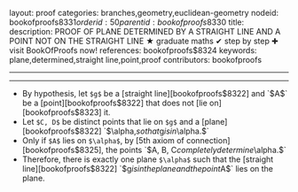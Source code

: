 layout: proof
categories: branches,geometry,euclidean-geometry
nodeid: bookofproofs$8331
orderid: 50
parentid: bookofproofs$8330
title: 
description: PROOF OF PLANE DETERMINED BY A STRAIGHT LINE AND A POINT NOT ON THE STRAIGHT LINE &#9733; graduate maths &#10004; step by step &#10010; visit BookOfProofs now!
references: bookofproofs$8324
keywords: plane,determined,straight line,point,proof
contributors: bookofproofs

---


---

* By hypothesis, let `$g$` be a [straight line][bookofproofs$8322] and `$A$` be a [point][bookofproofs$8322] that does not [lie on][bookofproofs$8323] it.
* Let `$C, D$` be distinct points that lie on `$g$` and a [plane][bookofproofs$8322] `$\alpha,$` so that `$g$` is in `$\alpha.$`
* Only if `$A$` lies on `$\alpha$`, by [5th axiom of connection][bookofproofs$8325], the points `$A, B, C$` completely determine `$\alpha.$`
* Therefore, there is exactly one plane `$\alpha$` such that the [straight line][bookofproofs$8322] `$g$` is in the plane and the point `$A$` lies on the plane.
